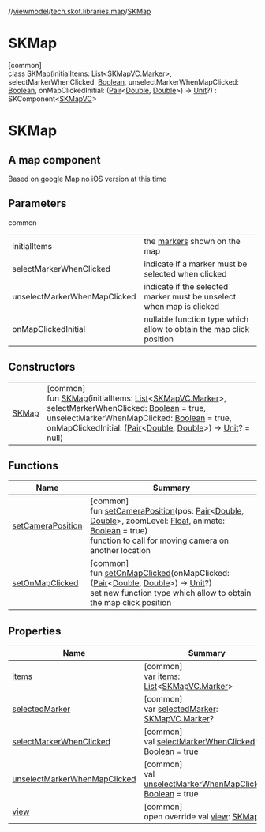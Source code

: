 //[viewmodel](../../../index.md)/[tech.skot.libraries.map](../index.md)/[SKMap](index.md)

# SKMap

[common]\
class [SKMap](index.md)(initialItems: [List](https://kotlinlang.org/api/latest/jvm/stdlib/kotlin.collections/-list/index.html)&lt;[SKMapVC.Marker](../../../../viewcontract/viewcontract/tech.skot.libraries.map/-s-k-map-v-c/-marker/index.md)&gt;, selectMarkerWhenClicked: [Boolean](https://kotlinlang.org/api/latest/jvm/stdlib/kotlin/-boolean/index.html), unselectMarkerWhenMapClicked: [Boolean](https://kotlinlang.org/api/latest/jvm/stdlib/kotlin/-boolean/index.html), onMapClickedInitial: ([Pair](https://kotlinlang.org/api/latest/jvm/stdlib/kotlin/-pair/index.html)&lt;[Double](https://kotlinlang.org/api/latest/jvm/stdlib/kotlin/-double/index.html), [Double](https://kotlinlang.org/api/latest/jvm/stdlib/kotlin/-double/index.html)&gt;) -&gt; [Unit](https://kotlinlang.org/api/latest/jvm/stdlib/kotlin/-unit/index.html)?) : SKComponent&lt;[SKMapVC](../../../../viewcontract/viewcontract/tech.skot.libraries.map/-s-k-map-v-c/index.md)&gt; 

# SKMap

##  A map component

Based on google Map no iOS version at this time

## Parameters

common

| | |
|---|---|
| initialItems | the [markers](../../../../viewcontract/viewcontract/tech.skot.libraries.map/-s-k-map-v-c/-marker/index.md) shown on the map |
| selectMarkerWhenClicked | indicate if a marker must be selected when clicked |
| unselectMarkerWhenMapClicked | indicate if the selected marker must be unselect when map is clicked |
| onMapClickedInitial | nullable function type which allow to obtain the map click position |

## Constructors

| | |
|---|---|
| [SKMap](-s-k-map.md) | [common]<br>fun [SKMap](-s-k-map.md)(initialItems: [List](https://kotlinlang.org/api/latest/jvm/stdlib/kotlin.collections/-list/index.html)&lt;[SKMapVC.Marker](../../../../viewcontract/viewcontract/tech.skot.libraries.map/-s-k-map-v-c/-marker/index.md)&gt;, selectMarkerWhenClicked: [Boolean](https://kotlinlang.org/api/latest/jvm/stdlib/kotlin/-boolean/index.html) = true, unselectMarkerWhenMapClicked: [Boolean](https://kotlinlang.org/api/latest/jvm/stdlib/kotlin/-boolean/index.html) = true, onMapClickedInitial: ([Pair](https://kotlinlang.org/api/latest/jvm/stdlib/kotlin/-pair/index.html)&lt;[Double](https://kotlinlang.org/api/latest/jvm/stdlib/kotlin/-double/index.html), [Double](https://kotlinlang.org/api/latest/jvm/stdlib/kotlin/-double/index.html)&gt;) -&gt; [Unit](https://kotlinlang.org/api/latest/jvm/stdlib/kotlin/-unit/index.html)? = null) |

## Functions

| Name | Summary |
|---|---|
| [setCameraPosition](set-camera-position.md) | [common]<br>fun [setCameraPosition](set-camera-position.md)(pos: [Pair](https://kotlinlang.org/api/latest/jvm/stdlib/kotlin/-pair/index.html)&lt;[Double](https://kotlinlang.org/api/latest/jvm/stdlib/kotlin/-double/index.html), [Double](https://kotlinlang.org/api/latest/jvm/stdlib/kotlin/-double/index.html)&gt;, zoomLevel: [Float](https://kotlinlang.org/api/latest/jvm/stdlib/kotlin/-float/index.html), animate: [Boolean](https://kotlinlang.org/api/latest/jvm/stdlib/kotlin/-boolean/index.html) = true)<br>function to call for moving camera on another location |
| [setOnMapClicked](set-on-map-clicked.md) | [common]<br>fun [setOnMapClicked](set-on-map-clicked.md)(onMapClicked: ([Pair](https://kotlinlang.org/api/latest/jvm/stdlib/kotlin/-pair/index.html)&lt;[Double](https://kotlinlang.org/api/latest/jvm/stdlib/kotlin/-double/index.html), [Double](https://kotlinlang.org/api/latest/jvm/stdlib/kotlin/-double/index.html)&gt;) -&gt; [Unit](https://kotlinlang.org/api/latest/jvm/stdlib/kotlin/-unit/index.html)?)<br>set new function type which allow to obtain the map click position |

## Properties

| Name | Summary |
|---|---|
| [items](items.md) | [common]<br>var [items](items.md): [List](https://kotlinlang.org/api/latest/jvm/stdlib/kotlin.collections/-list/index.html)&lt;[SKMapVC.Marker](../../../../viewcontract/viewcontract/tech.skot.libraries.map/-s-k-map-v-c/-marker/index.md)&gt; |
| [selectedMarker](selected-marker.md) | [common]<br>var [selectedMarker](selected-marker.md): [SKMapVC.Marker](../../../../viewcontract/viewcontract/tech.skot.libraries.map/-s-k-map-v-c/-marker/index.md)? |
| [selectMarkerWhenClicked](select-marker-when-clicked.md) | [common]<br>val [selectMarkerWhenClicked](select-marker-when-clicked.md): [Boolean](https://kotlinlang.org/api/latest/jvm/stdlib/kotlin/-boolean/index.html) = true |
| [unselectMarkerWhenMapClicked](unselect-marker-when-map-clicked.md) | [common]<br>val [unselectMarkerWhenMapClicked](unselect-marker-when-map-clicked.md): [Boolean](https://kotlinlang.org/api/latest/jvm/stdlib/kotlin/-boolean/index.html) = true |
| [view](view.md) | [common]<br>open override val [view](view.md): [SKMapVC](../../../../viewcontract/viewcontract/tech.skot.libraries.map/-s-k-map-v-c/index.md) |

